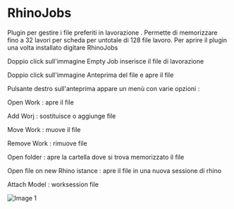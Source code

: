 # RhinoJobs
Plugin per gestire i file preferiti in lavorazione .
Permette di memorizzare fino a 32 lavori per scheda per untotale di 128 file lavoro.
Per aprire il plugin una volta installato digitare RhinoJobs



Doppio click sull'immagine Empty Job inserisce il file di lavorazione 

Doppio click sull'immagine Anteprima del file  e apre il file

Pulsante destro sull'anteprima appare un menù con varie opzioni :

Open Work : apre il file 

Add Worj : sostituisce o aggiunge file

Move Work : muove il file 

Remove Work : rimuove file

Open folder : apre la cartella dove si trova memorizzato il file

Open file on new Rhino istance : apre il file in una nuova sessione di rhino

Attach Model : worksession file






![Image 1](https://user-images.githubusercontent.com/36712317/141792290-3b15353f-5e69-406e-9c86-69fcca77b36c.jpg)
